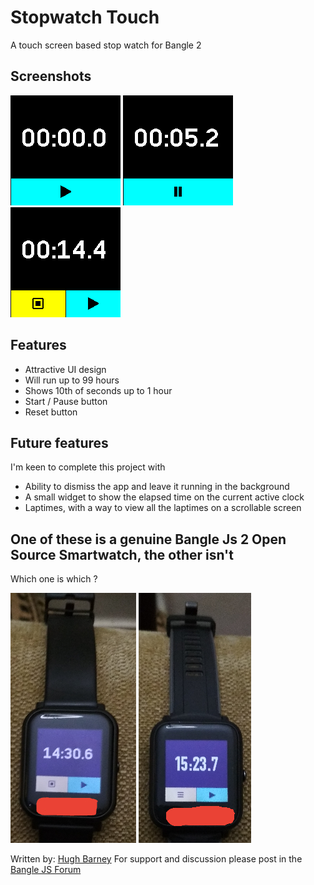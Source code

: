 # Stopwatch Touch

A touch screen based stop watch for Bangle 2

## Screenshots

![](screenshot1.png)
![](screenshot2.png)
![](screenshot3.png)

## Features

- Attractive UI design
- Will run up to 99 hours
- Shows 10th of seconds up to 1 hour
- Start / Pause button
- Reset button

## Future features

I'm keen to complete this project with

- Ability to dismiss the app and leave it running in the background
- A small widget to show the elapsed time on the current active clock
- Laptimes, with a way to view all the laptimes on a scrollable screen

## One of these is a genuine Bangle Js 2 Open Source Smartwatch, the other isn't

Which one is which ?

![](A.jpg)
![](B.jpg)

Written by: [Hugh Barney](https://github.com/hughbarney) For support and discussion please post in the [Bangle JS Forum](http://forum.espruino.com/microcosms/1424/)
